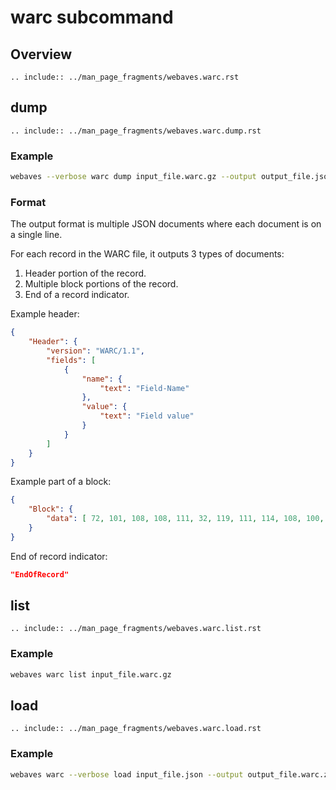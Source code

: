 # warc subcommand

## Overview

```{eval-rst}
.. include:: ../man_page_fragments/webaves.warc.rst
```

## dump

```{eval-rst}
.. include:: ../man_page_fragments/webaves.warc.dump.rst
```

### Example

```bash
webaves --verbose warc dump input_file.warc.gz --output output_file.json
```

### Format

The output format is multiple JSON documents where each document is on a single line.

For each record in the WARC file, it outputs 3 types of documents:

1. Header portion of the record.
2. Multiple block portions of the record.
3. End of a record indicator.

Example header:

```json
{
    "Header": {
        "version": "WARC/1.1",
        "fields": [
            {
                "name": {
                    "text": "Field-Name"
                },
                "value": {
                    "text": "Field value"
                }
            }
        ]
    }
}
```

Example part of a block:

```json
{
    "Block": {
        "data": [ 72, 101, 108, 108, 111, 32, 119, 111, 114, 108, 100, 33 ]
    }
}
```

End of record indicator:

```json
"EndOfRecord"
```

## list

```{eval-rst}
.. include:: ../man_page_fragments/webaves.warc.list.rst
```

### Example

```bash
webaves warc list input_file.warc.gz
```

## load

```{eval-rst}
.. include:: ../man_page_fragments/webaves.warc.load.rst
```

### Example

```bash
webaves warc --verbose load input_file.json --output output_file.warc.zstd --format zstd
```
